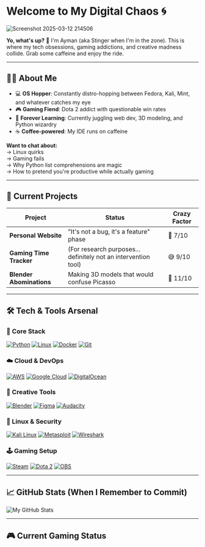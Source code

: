 # Welcome to My Digital Chaos 🌀

![Screenshot 2025-03-12 214506](https://github.com/user-attachments/assets/41087fd4-7d60-434a-b38b-cbdb8d0d0309)

**Yo, what's up?** 👾 I'm Ayman (aka Stinger when I'm in the zone). This is where my tech obsessions, gaming addictions, and creative madness collide. Grab some caffeine and enjoy the ride.

---

## 🧑‍💻 About Me

- 💻 **OS Hopper**: Constantly distro-hopping between Fedora, Kali, Mint, and whatever catches my eye
- 🎮 **Gaming Fiend**: Dota 2 addict with questionable win rates
- 🌱 **Forever Learning**: Currently juggling web dev, 3D modeling, and Python wizardry
- ☕ **Coffee-powered**: My IDE runs on caffeine

**Want to chat about:**  
→ Linux quirks  
→ Gaming fails  
→ Why Python list comprehensions are magic  
→ How to pretend you're productive while actually gaming  

---

## 🚀 Current Projects

| Project | Status | Crazy Factor |
|---------|--------|--------------|
| **Personal Website** | "It's not a bug, it's a feature" phase | 🚧 7/10 |
| **Gaming Time Tracker** | (For research purposes... definitely not an intervention tool) | 😅 9/10 |
| **Blender Abominations** | Making 3D models that would confuse Picasso | 🎨 11/10 |

---

## 🛠️ Tech & Tools Arsenal

### 🔧 Core Stack
[![Python](https://img.shields.io/badge/Python-3776AB?style=for-the-badge&logo=python&logoColor=white)](https://www.python.org/)
[![Linux](https://img.shields.io/badge/Linux-FCC624?style=for-the-badge&logo=linux&logoColor=black)](https://www.linux.org/)
[![Docker](https://img.shields.io/badge/Docker-2496ED?style=for-the-badge&logo=docker&logoColor=white)](https://www.docker.com/)
[![Git](https://img.shields.io/badge/Git-F05032?style=for-the-badge&logo=git&logoColor=white)](https://git-scm.com/)

### ☁️ Cloud & DevOps
[![AWS](https://img.shields.io/badge/AWS-%23FF9900.svg?style=for-the-badge&logo=amazon-aws&logoColor=white)](https://aws.amazon.com/)
[![Google Cloud](https://img.shields.io/badge/Google_Cloud-4285F4?style=for-the-badge&logo=google-cloud&logoColor=white)](https://cloud.google.com/)
[![DigitalOcean](https://img.shields.io/badge/Digital_Ocean-0080FF?style=for-the-badge&logo=digitalocean&logoColor=white)](https://www.digitalocean.com/)

### 🎨 Creative Tools
[![Blender](https://img.shields.io/badge/Blender-%23F5792A.svg?style=for-the-badge&logo=blender&logoColor=white)](https://www.blender.org/)
[![Figma](https://img.shields.io/badge/Figma-F24E1E?style=for-the-badge&logo=figma&logoColor=white)](https://www.figma.com/)
[![Audacity](https://img.shields.io/badge/Audacity-0000CC?style=for-the-badge&logo=audacity&logoColor=white)](https://www.audacityteam.org/)

### 🐧 Linux & Security
[![Kali Linux](https://img.shields.io/badge/Kali-268BEE?style=for-the-badge&logo=kalilinux&logoColor=white)](https://www.kali.org/)
[![Metasploit](https://img.shields.io/badge/Metasploit-258FFA?style=for-the-badge&logo=metasploit&logoColor=white)](https://www.metasploit.com/)
[![Wireshark](https://img.shields.io/badge/Wireshark-1679A7?style=for-the-badge&logo=wireshark&logoColor=white)](https://www.wireshark.org/)

### 🕹️ Gaming Setup
[![Steam](https://img.shields.io/badge/Steam-000000?style=for-the-badge&logo=steam&logoColor=white)](https://store.steampowered.com/)
[![Dota 2](https://img.shields.io/badge/Dota_2-%23F79A1F.svg?style=for-the-badge&logo=dota2&logoColor=white)](https://www.dota2.com/)
[![OBS](https://img.shields.io/badge/OBS-302E31?style=for-the-badge&logo=obs-studio&logoColor=white)](https://obsproject.com/)

---

## 📈 GitHub Stats (When I Remember to Commit)

![My GitHub Stats](https://github-readme-stats.vercel.app/api?username=yourusername&show_icons=true&theme=radical)

---

## 🎮 Current Gaming Status


